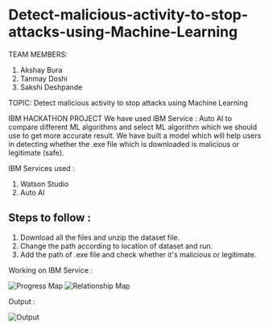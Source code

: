 # Detect-malicious-activity-to-stop-attacks-using-Machine-Learning
TEAM MEMBERS:

  1. Akshay Bura
  2. Tanmay Doshi
  3. Sakshi Deshpande

TOPIC: 
  Detect malicious activity to stop attacks using Machine Learning

IBM HACKATHON PROJECT
  We have used IBM Service : Auto AI to compare different ML algorithms and select ML algorithm which we should use to get more accurate result. We have built a model which will help users in detecting whether the .exe file which is downloaded is malicious or legitimate (safe).

IBM Services used :
  1. Watson Studio
  2. Auto AI

## Steps to follow :
  1. Download all the files and unzip the dataset file.
  2. Change the path according to location of dataset and run.
  3. Add the path of .exe file and check whether it's malicious or legitimate.

Working on IBM Service :

![Progress Map](https://user-images.githubusercontent.com/80462379/196047994-45398c44-d803-4bb2-ab63-bffde14f3270.png)
![Relationship Map](https://user-images.githubusercontent.com/80462379/196047996-0b4b3a66-ff4e-4cd2-8b70-c6343d6f7218.png)

Output :

![Output](https://user-images.githubusercontent.com/80462379/196047993-aed79c73-09c3-49e9-b973-77dc63d2a782.png)
